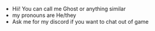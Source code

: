 - Hii! You can call me Ghost or anything similar
- my pronouns are He/they
- Ask me for my discord if you want to chat out of game

<!---
GhostlyGhostss/GhostlyGhostss is a ✨ special ✨ repository because its `README.md` (this file) appears on your GitHub profile.
You can click the Preview link to take a look at your changes.
--->
